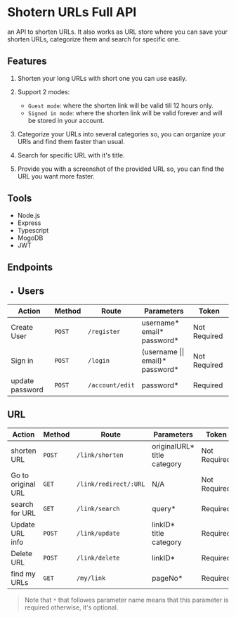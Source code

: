 # Shotern URLs Full API
an API to shorten URLs. It also works as URL store where you can save your shorten URLs, categorize them and search for specific one.

## Features
1) Shorten your long URLs with short one you can use easily.
2) Support 2 modes: 
    - `Guest mode`: where the shorten link will be valid till 12 hours only.
    - `Signed in mode`: where the shorten link will be valid forever and will be stored in your account.

3) Categorize your URLs into several categories so, you can organize your URls and find them faster than usual.
4) Search for specific URL with it's title.
5) Provide you with a screenshot of the provided URL so, you can find the URL you want more faster.

## Tools
- Node.js
- Express
- Typescript
- MogoDB
- JWT

## Endpoints
- ## Users

| Action | Method | Route | Parameters | Token|
| ------------- | ------------- | -------------| ------------- | ------ |
| Create User  | `POST`  | `/register` | username* <br> email* <br> password*   | Not Required |
| Sign in  | `POST`  | `/login` | (username \|\| email)\*<br> password* | Not Required |
| update password | `POST`  | `/account/edit` | password* | Required |

## URL

| Action | Method | Route | Parameters | Token|
| ------------- | ------------- | -------------| ------------- | ------ |
| shorten URL  | `POST`  | `/link/shorten` | originalURL* <br> title <br>  category   | Not Required |
| Go to original URL | `GET`  | `/link/redirect/:URL` | N/A | Not Required |
| search for URL  | `GET`  | `/link/search` | query* | Required |
| Update URL info  | `POST`  | `/link/update` | linkID* <br> title <br> category | Required |
| Delete URL | `POST`  | `/link/delete` | linkID* | Required |
| find my URLs | `GET`  | `/my/link` | pageNo* | Required |


> Note that `*` that followes parameter name means that this parameter is required otherwise, it's optional.
